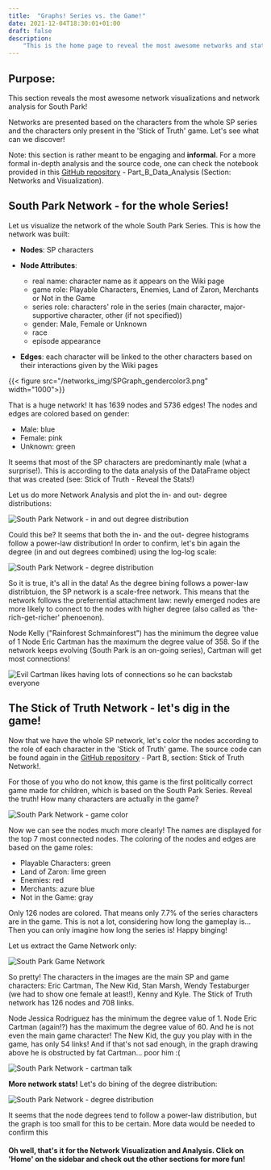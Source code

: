 ```yaml
---
title:  "Graphs! Series vs. the Game!"
date: 2021-12-04T18:30:01+01:00
draft: false
description: 
    "This is the home page to reveal the most awesome networks and stats about South Park!"
---
```

Purpose:
---
This section reveals the most awesome network visualizations and network analysis for South Park!


Networks are presented based on the characters from the whole SP series and the characters only present in the 'Stick of Truth' game. Let's see what can we discover!

Note: this section is rather meant to be engaging and **informal**. For a more formal in-depth analysis and the source code, one can check the notebook provided in
this [GitHub repository](https://github.com/TeoAndB/SouthPark_NetworkAnalysis) - Part_B_Data_Analysis (Section:
Networks and Visualization).

South Park Network - for the whole Series!
---
Let us visualize the network of the whole South Park Series. This is how the network was built:

- **Nodes**: SP characters
- **Node Attributes**:
  - real name: character name as it appears on the Wiki page
  - game role: Playable Characters, Enemies, Land of Zaron, Merchants or Not in the Game
  - series role: characters' role in the series (main character, major-supportive character, other (if not specified))
  - gender: Male, Female or Unknown
  - race
  - episode appearance

- **Edges**: each character will be linked to the other characters based on their interactions given by the Wiki pages

{{< figure  src="/networks_img/SPGraph_gendercolor3.png" width="1000">}}

That is a huge network!
It has 1639 nodes and 5736 edges! The nodes and edges are colored based on gender:
- Male: blue 
- Female: pink
- Unknown: green

It seems that most of the SP characters are predominantly male (what a surprise!). This is according to the data analysis of the DataFrame object that was created (see: Stick of Truth - Reveal the Stats!)

Let us do more Network Analysis and plot the in- and out- degree distributions:

![South Park Network - in and out degree distribution](/networks_img/in_out_degree_distr.png)

Could this be? It seems that both the in- and the out- degree histograms follow a power-law distribution!
In order to confirm, let's bin again the degree (in and out degrees combined) using the log-log scale:

![South Park Network - degree distribution](/networks_img/degree_bining.png)


So it is true, it's all in the data! 
As the degree bining follows a power-law distribtuion, the SP network is a scale-free network. This means that the network follows the preferrential attachment law: newly emerged nodes are more likely to connect to the nodes with higher degree (also called as 'the-rich-get-richer' phenoenon). 

Node Kelly ("Rainforest Schmainforest") has the minimum the degree value of 1
Node Eric Cartman has the maximum the degree value of 358.
So if the network keeps evolving (South Park is an on-going series), Cartman will get most connections!

![Evil Cartman likes having lots of connections so he can backstab everyone](/networks_img/cartman_evil.jpg)

The Stick of Truth Network - let's dig in the game!
---

Now that we have the whole SP network, let's color the nodes according to the role of each character in the 'Stick of Truth' game.
The source code can be found again in the [GitHub repository](https://github.com/TeoAndB/SouthPark_NetworkAnalysis) - Part B, section: Stick of Truth Network!.

For those of you who do not know, this game is the first politically correct game made for children, which is based on the South Park Series.
Reveal the truth! How many characters are actually in the game?

![South Park Network - game color](/networks_img/SPGraph_gamecolor3.png)

Now we can see the nodes much more clearly! The names are displayed for the top 7 most connected nodes. 
The coloring of the nodes and edges are based on the game roles:
- Playable Characters: green
- Land of Zaron: lime green
- Enemies: red
- Merchants: azure blue
- Not in the Game: gray

Only 126 nodes are colored. That means only 7.7% of the series characters are in the game. 
This is not a lot, considering how long the gameplay is... Then you can only imagine how long the series is! Happy binging!

Let us extract the Game Network only:

![South Park Game Network](/networks_img/SPGameGraph.png)

So pretty! The characters in the images are the main SP and game characters: Eric Cartman, The New Kid, Stan Marsh, Wendy Testaburger (we had to show one female at least!), Kenny and Kyle. 
The Stick of Truth network has 126 nodes and 708 links.

Node Jessica Rodriguez has the minimum the degree value of 1. Node Eric Cartman (again!?) has the maximum the degree value of 60. And he is not even the main game character!
The New Kid, the guy you play with in the game, has only 54 links! And if that's not sad enough, in the graph drawing above he is obstructed by fat Cartman... poor him :(

![South Park Network - cartman talk](/networks_img/cartman_stick_of_truth.jpg)

**More network stats!**
Let's do bining of the degree distribution:

![South Park Network - degree distribution](/networks_img/SPGameGraph_bining_degree.png)

It seems that the node degrees tend to follow a power-law distribution, but the graph is too small for this to be certain. More data would be needed to confirm this 

#### Oh well, that's it for the Network Visualization and Analysis. Click on 'Home' on the sidebar and check out the other sections for more fun!



